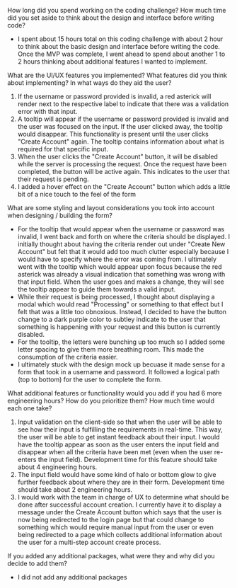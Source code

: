 How long did you spend working on the coding challenge? How much time did you set aside to think about the design and interface before writing code?
- I spent about 15 hours total on this coding challenge with about 2 hour to think about the basic design and interface before writing the code. Once the MVP was complete, I went ahead to spend about another 1 to 2 hours thinking about additional features I wanted to implement.

What are the UI/UX features you implemented? What features did you think about implementing? In what ways do they aid the user?
1. If the username or password provided is invalid, a red asterick will render  next to the respective label to indicate that there was a validation error with that input.
2. A tooltip will appear if the username or password provided is invalid and the user was focused on the input. If the user clicked away, the tooltip would disappear. This functionality is present until the user clicks "Create Account" again. The tooltip contains information about what is required for that specific input.
3. When the user clicks the "Create Account" button, it will be disabled while the server is processing the request. Once the request have been completed, the button will be active again. This indicates to the user that their request is pending.
4. I added a hover effect on the "Create Account" button which adds a little bit of a nice touch to the feel of the form

What are some styling and layout considerations you took into account when designing / building the form?
- For the tooltip that would appear when the username or password was invalid, I went back and forth on where the criteria should be displayed. I initially thought about having the criteria render out under "Create New Account" but felt that it would add too much clutter especially because I would have to specify where the error was coming from. I ultimately went with the tooltip which would appear upon focus because the red asterick was already a visual indication that something was wrong with that input field. When the user goes and makes a change, they will see the tooltip appear to guide them towards a valid input.
- While their request is being processed, I thought about displaying a modal which would read "Processing" or something to that effect but I felt that was a little too obnoxious. Instead, I decided to have the button change to a dark purple color to subtley indicate to the user that something is happening with your request and this button is currently disabled.
- For the tooltip, the letters were bunching up too much so I added some letter spacing to give them more breathing room. This made the consumption of the criteria easier.
- I ultimately stuck with the design mock up becuase it made sense for a form that took in a username and password. It followed a logical path (top to bottom) for the user to complete the form.

What additional features or functionality would you add if you had 6 more engineering hours? How do you prioritize them? How much time would each one take?
1. Input validation on the client-side so that when the user will be able to see how their input is fulfilling the requirements in real-time. This way, the user will be able to get instant feedback about their input. I would have the tooltip appear as soon as the user enters the input field and disappear when all the criteria have been met (even when the user re-enters the input field). Development time for this feature should take about 4 engineering hours.
2. The input field would have some kind of halo or bottom glow to give further feedback about where they are in their form. Development time should take about 2 engineering hours.
3. I would work with the team in charge of UX to determine what should be done after successful account creation. I currently have it to display a message under the Create Account button which says that the user is now being redirected to the login page but that could change to something which would require manual input from the user or even being redirected to a page which collects additional information about the user for a multi-step account create process.

If you added any additional packages, what were they and why did you decide to
add them?
- I did not add any additional packages